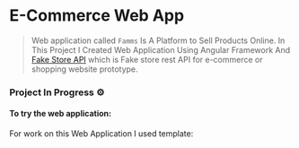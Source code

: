 # E-Commerce Web App

> Web application called `Famms` Is A Platform to Sell Products Online. In This Project I Created Web Application Using Angular Framework And [Fake Store API](https://fakestoreapi.com/) which is Fake store rest API for e-commerce or shopping website prototype.

### Project In Progress ⚙️ 

#### To try the web application:

For work on this Web Application I used template:
